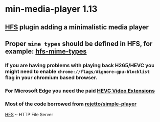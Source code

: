 # min-media-player 1.13
## [HFS](https://github.com/rejetto/hfs) plugin adding a minimalistic media player
## Proper `mime types` should be defined in HFS, for example: [hfs-mime-types](https://github.com/SanokKule/min-media-player/blob/main/hfs-mime-types.txt)
### If you are having problems with playing back H265/HEVC you might need to enable `chrome://flags/#ignore-gpu-blocklist` flag in your chromium based browser.
### For Microsoft Edge you need the paid [HEVC Video Extensions](https://www.microsoft.com/store/productId/9NMZLZ57R3T7)

### Most of the code borrowed from [rejetto/simple-player](https://github.com/rejetto/simple-player)

[HFS](https://github.com/rejetto/hfs) ~  HTTP File Server
